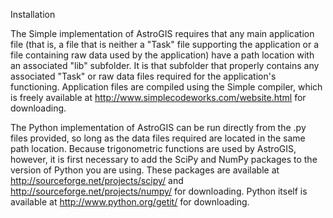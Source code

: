 Installation

The Simple implementation of AstroGIS requires that any main application file (that is, a file that is neither a "Task" file supporting the application or a file containing raw data used by the application) have a path location with an associated "lib" subfolder.  It is that subfolder that properly contains any associated "Task" or raw data files required for the application's functioning.  Application files are compiled using the Simple compiler, which is freely available at http://www.simplecodeworks.com/website.html for downloading.

The Python implementation of AstroGIS can be run directly from the .py files provided, so long as the data files required are located in the same path location.  Because trigonometric functions are used by AstroGIS, however, it is first necessary to add the SciPy and NumPy packages to the version of Python you are using.  These packages are available at http://sourceforge.net/projects/scipy/ and http://sourceforge.net/projects/numpy/ for downloading.  Python itself is available at http://www.python.org/getit/ for downloading.
